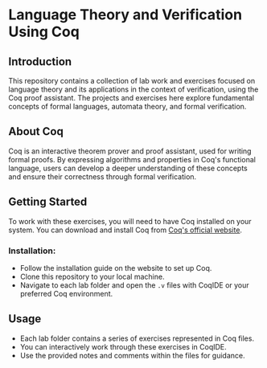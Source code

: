 # Language Theory and Verification Using Coq

## Introduction
This repository contains a collection of lab work and exercises focused on language theory and its applications in the context of verification, using the Coq proof assistant. The projects and exercises here explore fundamental concepts of formal languages, automata theory, and formal verification.

## About Coq
Coq is an interactive theorem prover and proof assistant, used for writing formal proofs. By expressing algorithms and properties in Coq's functional language, users can develop a deeper understanding of these concepts and ensure their correctness through formal verification.

## Getting Started
To work with these exercises, you will need to have Coq installed on your system. You can download and install Coq from [Coq's official website](https://coq.inria.fr/).

### Installation:
- Follow the installation guide on the website to set up Coq.
- Clone this repository to your local machine.
- Navigate to each lab folder and open the `.v` files with CoqIDE or your preferred Coq environment.

## Usage
- Each lab folder contains a series of exercises represented in Coq files.
- You can interactively work through these exercises in CoqIDE.
- Use the provided notes and comments within the files for guidance.
